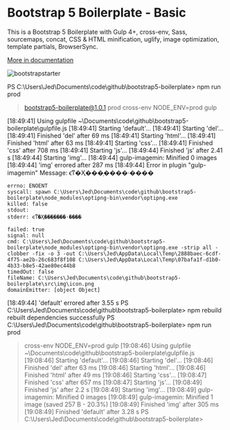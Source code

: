 
# Bootstrap 5 Boilerplate - Basic

This is a Bootstrap 5 Boilerplate with Gulp 4+, cross-env, Sass, sourcemaps, concat, CSS & HTML minification, uglify, image optimization, template partials, BrowserSync.

[More in documentation](https://bootstrapstarter.com/template-basic5-bootstrap5-html/)

![bootstrapstarter](src/img/screenshot.png)




PS C:\Users\Jed\Documents\code\github\bootstrap5-boilerplate> npm run prod

> bootstrap5-boilerplate@1.0.1 prod
> cross-env NODE_ENV=prod gulp

[18:49:41] Using gulpfile ~\Documents\code\github\bootstrap5-boilerplate\gulpfile.js
[18:49:41] Starting 'default'...
[18:49:41] Starting 'del'...
[18:49:41] Finished 'del' after 69 ms
[18:49:41] Starting 'html'...
[18:49:41] Finished 'html' after 63 ms
[18:49:41] Starting 'css'...
[18:49:41] Finished 'css' after 708 ms
[18:49:41] Starting 'js'...
[18:49:44] Finished 'js' after 2.41 s
[18:49:44] Starting 'img'...
[18:49:44] gulp-imagemin: Minified 0 images
[18:49:44] 'img' errored after 287 ms
[18:49:44] Error in plugin "gulp-imagemin"
Message:
    ϵͳ�Ҳ���ָ����·����

    errno: ENOENT
    syscall: spawn C:\Users\Jed\Documents\code\github\bootstrap5-boilerplate\node_modules\optipng-bin\vendor\optipng.exe
    killed: false
    stdout:
    stderr: ϵͳ�Ҳ���ָ����·����

    failed: true
    signal: null
    cmd: C:\Users\Jed\Documents\code\github\bootstrap5-boilerplate\node_modules\optipng-bin\vendor\optipng.exe -strip all -clobber -fix -o 3 -out C:\Users\Jed\AppData\Local\Temp\2888baec-6cdf-4f75-ae2b-26c683f8f108 C:\Users\Jed\AppData\Local\Temp\07bafa1f-d1b0-4b33-b8e5-42ae80ec44b8
    timedOut: false
    fileName: C:\Users\Jed\Documents\code\github\bootstrap5-boilerplate\src\img\icon.png
    domainEmitter: [object Object]

[18:49:44] 'default' errored after 3.55 s
PS C:\Users\Jed\Documents\code\github\bootstrap5-boilerplate> npm rebuild
rebuilt dependencies successfully
PS C:\Users\Jed\Documents\code\github\bootstrap5-boilerplate> npm run prod
> cross-env NODE_ENV=prod gulp
[19:08:46] Using gulpfile ~\Documents\code\github\bootstrap5-boilerplate\gulpfile.js
[19:08:46] Starting 'default'...
[19:08:46] Starting 'del'...
[19:08:46] Finished 'del' after 63 ms
[19:08:46] Starting 'html'...
[19:08:46] Finished 'html' after 49 ms
[19:08:46] Starting 'css'...
[19:08:47] Finished 'css' after 657 ms
[19:08:47] Starting 'js'...
[19:08:49] Finished 'js' after 2.2 s
[19:08:49] Starting 'img'...
[19:08:49] gulp-imagemin: Minified 0 images
[19:08:49] gulp-imagemin: Minified 1 image (saved 257 B - 20.3%)
[19:08:49] Finished 'img' after 305 ms
[19:08:49] Finished 'default' after 3.28 s
PS C:\Users\Jed\Documents\code\github\bootstrap5-boilerplate>
